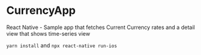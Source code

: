 # CurrencyApp

React Native - Sample app that fetches Current Currency rates and a detail view that shows time-series view

``yarn install`` and ``npx react-native run-ios``
